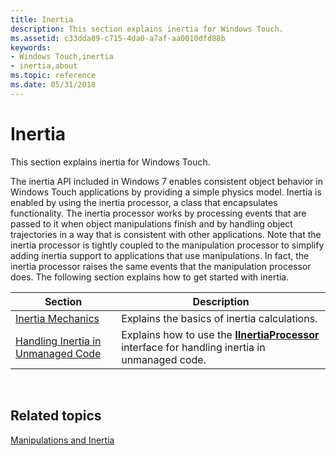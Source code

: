 ```yaml
---
title: Inertia
description: This section explains inertia for Windows Touch.
ms.assetid: c33dda89-c715-4da0-a7af-aa0010dfd88b
keywords:
- Windows Touch,inertia
- inertia,about
ms.topic: reference
ms.date: 05/31/2018
---
```


# Inertia

This section explains inertia for Windows Touch.

The inertia API included in Windows 7 enables consistent object behavior in Windows Touch applications by providing a simple physics model. Inertia is enabled by using the inertia processor, a class that encapsulates functionality. The inertia processor works by processing events that are passed to it when object manipulations finish and by handling object trajectories in a way that is consistent with other applications. Note that the inertia processor is tightly coupled to the manipulation processor to simplify adding inertia support to applications that use manipulations. In fact, the inertia processor raises the same events that the manipulation processor does. The following section explains how to get started with inertia.



| Section                                                                      | Description                                                                                                              |
|------------------------------------------------------------------------------|--------------------------------------------------------------------------------------------------------------------------|
| [Inertia Mechanics](inertia-mechanics.md)                                   | Explains the basics of inertia calculations.                                                                             |
| [Handling Inertia in Unmanaged Code](handling-inertia-in-unmanaged-code.md) | Explains how to use the [**IInertiaProcessor**](/windows/desktop/api/manipulations/nn-manipulations-iinertiaprocessor) interface for handling inertia in unmanaged code. |



 

## Related topics

<dl> <dt>

[Manipulations and Inertia](manipulation-and-inertia.md)
</dt> </dl>

 

 




